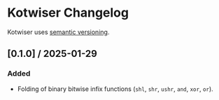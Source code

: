 # Kotwiser Changelog

Kotwiser uses [semantic versioning](https://semver.org).

<!--
Change categories (https://keepachangelog.com):
  ### Added: for new features.
  ### Changed: for changes in existing functionality.
  ### Deprecated: for soon-to-be removed features.
  ### Removed: for now removed features.
  ### Fixed: for any bug fixes.
  ### Security: in case of vulnerabilities.
-->

## [0.1.0] / 2025-01-29
### Added
- Folding of binary bitwise infix functions (`shl`, `shr`, `ushr`, `and`, `xor`, `or`).
